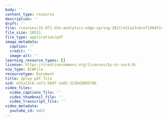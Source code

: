 ```yaml
---
body: ''
content_type: resource
description: ''
draft: ''
file: /courses/15-071-the-analytics-edge-spring-2017/e31a13c6cef150df1a02313bd300570b_UQHz2U1ik9c.pdf
file_size: 18531
file_type: application/pdf
image_metadata:
  caption: ''
  credit: ''
  image-alt: ''
learning_resource_types: []
license: https://creativecommons.org/licenses/by-nc-sa/4.0/
ocw_type: OCWFile
resourcetype: Document
title: 3play pdf file
uid: e31a13c6-cef1-50df-1a02-313bd300570b
video_files:
  video_captions_file: ''
  video_thumbnail_file: ''
  video_transcript_file: ''
video_metadata:
  youtube_id: null
---
```

